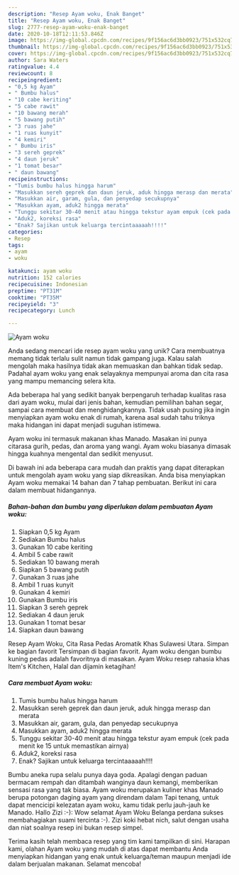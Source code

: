 ```yaml
---
description: "Resep Ayam woku, Enak Banget"
title: "Resep Ayam woku, Enak Banget"
slug: 2777-resep-ayam-woku-enak-banget
date: 2020-10-18T12:11:53.846Z
image: https://img-global.cpcdn.com/recipes/9f156ac6d3bb0923/751x532cq70/ayam-woku-foto-resep-utama.jpg
thumbnail: https://img-global.cpcdn.com/recipes/9f156ac6d3bb0923/751x532cq70/ayam-woku-foto-resep-utama.jpg
cover: https://img-global.cpcdn.com/recipes/9f156ac6d3bb0923/751x532cq70/ayam-woku-foto-resep-utama.jpg
author: Sara Waters
ratingvalue: 4.4
reviewcount: 8
recipeingredient:
- "0,5 kg Ayam"
- " Bumbu halus"
- "10 cabe keriting"
- "5 cabe rawit"
- "10 bawang merah"
- "5 bawang putih"
- "3 ruas jahe"
- "1 ruas kunyit"
- "4 kemiri"
- " Bumbu iris"
- "3 sereh geprek"
- "4 daun jeruk"
- "1 tomat besar"
- " daun bawang"
recipeinstructions:
- "Tumis bumbu halus hingga harum"
- "Masukkan sereh geprek dan daun jeruk, aduk hingga merasp dan merata"
- "Masukkan air, garam, gula, dan penyedap secukupnya"
- "Masukkan ayam, aduk2 hingga merata"
- "Tunggu sekitar 30-40 menit atau hingga tekstur ayam empuk (cek pada menit ke 15 untuk memastikan airnya)"
- "Aduk2, koreksi rasa"
- "Enak? Sajikan untuk keluarga tercintaaaaah!!!!"
categories:
- Resep
tags:
- ayam
- woku

katakunci: ayam woku 
nutrition: 152 calories
recipecuisine: Indonesian
preptime: "PT31M"
cooktime: "PT35M"
recipeyield: "3"
recipecategory: Lunch

---
```



![Ayam woku](https://img-global.cpcdn.com/recipes/9f156ac6d3bb0923/751x532cq70/ayam-woku-foto-resep-utama.jpg)

Anda sedang mencari ide resep ayam woku yang unik? Cara membuatnya memang tidak terlalu sulit namun tidak gampang juga. Kalau salah mengolah maka hasilnya tidak akan memuaskan dan bahkan tidak sedap. Padahal ayam woku yang enak selayaknya mempunyai aroma dan cita rasa yang mampu memancing selera kita.

Ada beberapa hal yang sedikit banyak berpengaruh terhadap kualitas rasa dari ayam woku, mulai dari jenis bahan, kemudian pemilihan bahan segar, sampai cara membuat dan menghidangkannya. Tidak usah pusing jika ingin menyiapkan ayam woku enak di rumah, karena asal sudah tahu triknya maka hidangan ini dapat menjadi suguhan istimewa.

Ayam woku ini termasuk makanan khas Manado. Masakan ini punya citarasa gurih, pedas, dan aroma yang wangi. Ayam woku biasanya dimasak hingga kuahnya mengental dan sedikit menyusut.


Di bawah ini ada beberapa cara mudah dan praktis yang dapat diterapkan untuk mengolah ayam woku yang siap dikreasikan. Anda bisa menyiapkan Ayam woku memakai 14 bahan dan 7 tahap pembuatan. Berikut ini cara dalam membuat hidangannya.

<!--inarticleads1-->

##### Bahan-bahan dan bumbu yang diperlukan dalam pembuatan Ayam woku:

1. Siapkan 0,5 kg Ayam
1. Sediakan  Bumbu halus
1. Gunakan 10 cabe keriting
1. Ambil 5 cabe rawit
1. Sediakan 10 bawang merah
1. Siapkan 5 bawang putih
1. Gunakan 3 ruas jahe
1. Ambil 1 ruas kunyit
1. Gunakan 4 kemiri
1. Gunakan  Bumbu iris
1. Siapkan 3 sereh geprek
1. Sediakan 4 daun jeruk
1. Gunakan 1 tomat besar
1. Siapkan  daun bawang


Resep Ayam Woku, Cita Rasa Pedas Aromatik Khas Sulawesi Utara. Simpan ke bagian favorit Tersimpan di bagian favorit. Ayam woku dengan bumbu kuning pedas adalah favoritnya di masakan. Ayam Woku resep rahasia khas Item&#39;s Kitchen, Halal dan dijamin ketagihan! 

<!--inarticleads2-->

##### Cara membuat Ayam woku:

1. Tumis bumbu halus hingga harum
1. Masukkan sereh geprek dan daun jeruk, aduk hingga merasp dan merata
1. Masukkan air, garam, gula, dan penyedap secukupnya
1. Masukkan ayam, aduk2 hingga merata
1. Tunggu sekitar 30-40 menit atau hingga tekstur ayam empuk (cek pada menit ke 15 untuk memastikan airnya)
1. Aduk2, koreksi rasa
1. Enak? Sajikan untuk keluarga tercintaaaaah!!!!


Bumbu aneka rupa selalu punya daya goda. Apalagi dengan paduan bermacam rempah dan ditambah wanginya daun kemangi, memberikan sensasi rasa yang tak biasa. Ayam woku merupakan kuliner khas Manado berupa potongan daging ayam yang direndam dalam Tapi tenang, untuk dapat mencicipi kelezatan ayam woku, kamu tidak perlu jauh-jauh ke Manado. Hallo Zizi :-): Wow selamat Ayam Woku Belanga perdana sukses membahagiakan suami tercinta :-). Zizi koki hebat nich, salut dengan usaha dan niat soalnya resep ini bukan resep simpel. 

Terima kasih telah membaca resep yang tim kami tampilkan di sini. Harapan kami, olahan Ayam woku yang mudah di atas dapat membantu Anda menyiapkan hidangan yang enak untuk keluarga/teman maupun menjadi ide dalam berjualan makanan. Selamat mencoba!
